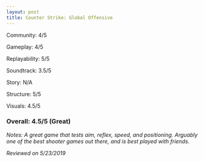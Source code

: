 ```yaml
---
layout: post
title: Counter Strike: Global Offensive
---
```


Community: 4/5

Gameplay: 4/5

Replayability: 5/5

Soundtrack: 3.5/5

Story: N/A

Structure: 5/5

Visuals: 4.5/5

### Overall: 4.5/5 (Great)

*Notes: A great game that tests aim, reflex, speed, and positioning. Arguably one of the best shooter games out there, and is best 
played with friends.*

*Reviewed on 5/23/2019*
